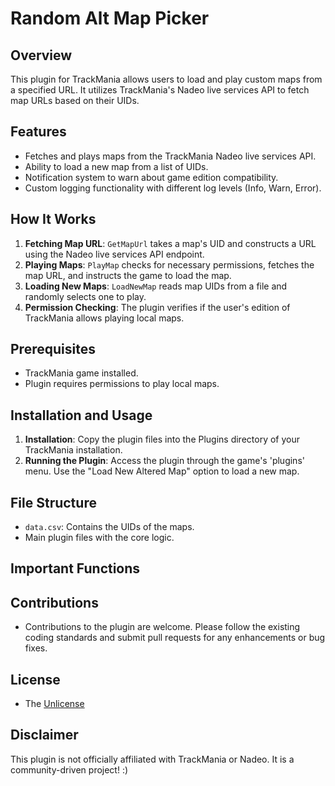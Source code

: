 # Random Alt Map Picker

## Overview
This plugin for TrackMania allows users to load and play custom maps from a specified URL. It utilizes TrackMania's Nadeo live services API to fetch map URLs based on their UIDs.

## Features
- Fetches and plays maps from the TrackMania Nadeo live services API.
- Ability to load a new map from a list of UIDs.
- Notification system to warn about game edition compatibility.
- Custom logging functionality with different log levels (Info, Warn, Error).

## How It Works
1. **Fetching Map URL**: `GetMapUrl` takes a map's UID and constructs a URL using the Nadeo live services API endpoint.
2. **Playing Maps**: `PlayMap` checks for necessary permissions, fetches the map URL, and instructs the game to load the map.
3. **Loading New Maps**: `LoadNewMap` reads map UIDs from a file and randomly selects one to play.
4. **Permission Checking**: The plugin verifies if the user's edition of TrackMania allows playing local maps.

## Prerequisites
- TrackMania game installed.
- Plugin requires permissions to play local maps.

## Installation and Usage
1. **Installation**: Copy the plugin files into the Plugins directory of your TrackMania installation.
2. **Running the Plugin**: Access the plugin through the game's 'plugins' menu. Use the "Load New Altered Map" option to load a new map.

## File Structure
- `data.csv`: Contains the UIDs of the maps.
- Main plugin files with the core logic.

## Important Functions

## Contributions
- Contributions to the plugin are welcome. Please follow the existing coding standards and submit pull requests for any enhancements or bug fixes.

## License
- The [Unlicense](https://unlicense.org/)

## Disclaimer
This plugin is not officially affiliated with TrackMania or Nadeo. It is a community-driven project! :)
